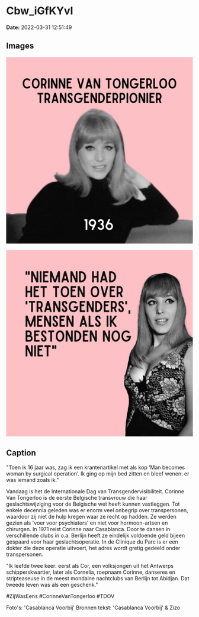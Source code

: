 # Cbw_iGfKYvI

**Date:** 2022-03-31 12:51:49

## Images

![Image](../images/Cbw_iGfKYvI_0.jpg)

![Image](../images/Cbw_iGfKYvI_1.jpg)

## Caption

"Toen ik 16 jaar was, zag ik een krantenartikel met als kop ‘Man becomes woman by surgical operation’. Ik ging op mijn bed zitten en bleef wenen: er was iemand zoals ik."

Vandaag is het de Internationale Dag van Transgendervisibiliteit. Corinne Van Tongerloo is de eerste Belgische transvrouw die haar geslachtswijziging voor de Belgische wet heeft kunnen vastleggen. Tot enkele decennia geleden was er enorm veel onbegrip over transpersonen, waardoor zij niet de hulp kregen waar ze recht op hadden. Ze werden gezien als 'voer voor psychiaters' en niet voor hormoon-artsen en chirurgen. In 1971 reist Corinne naar Casablanca. Door te dansen in verschillende clubs in o.a. Berlijn heeft ze eindelijk voldoende geld bijeen gespaard voor haar geslachtsoperatie. In de Clinique du Parc is er een dokter die deze operatie uitvoert, het adres wordt gretig gedeeld onder transpersonen. 

"Ik leefde twee keer: eerst als Cor, een volksjongen uit het Antwerps schipperskwartier, later als Cornelia, roepnaam Corinne, danseres en stripteaseuse in de meest mondaine nachtclubs van Berlijn tot Abidjan. Dat tweede leven was als een geschenk."

#ZijWasEens #CorinneVanTongerloo #TDOV 

Foto's: 'Casablanca Voorbij'
Bronnen tekst: 'Casablanca Voorbij' & Zizo


